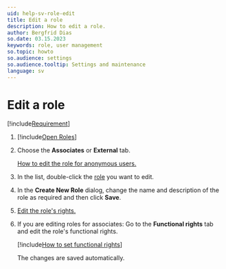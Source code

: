 ```yaml
---
uid: help-sv-role-edit
title: Edit a role
description: How to edit a role.
author: Bergfrid Dias
so.date: 03.15.2023
keywords: role, user management
so.topic: howto
so.audience: settings
so.audience.tooltip: Settings and maintenance
language: sv
---
```


# Edit a role

[!include[Requirement](../includes/note-anon-req.md)]

1. [!include[Open Roles](includes/open-roles.md)]

2. Choose the **Associates** or **External** tab.

    [How to edit the role for anonymous users.][1]

3. In the list, double-click the [role][3] you want to edit.

4. In the **Create New Role** dialog, change the name and description of the role as required and then click **Save**.

5. [Edit the role's rights.][4]

6. If you are editing roles for associates: Go to the **Functional rights** tab and edit the role's functional rights.

    [!include[How to set functional rights](includes/add-remove-right.md)]

    The changes are saved automatically.

<!-- Referenced links -->
[1]: edit-rights-for-anonymous-users.md
[3]: index.md
[4]: set-data-rights-for-role.md

<!-- Referenced images -->

